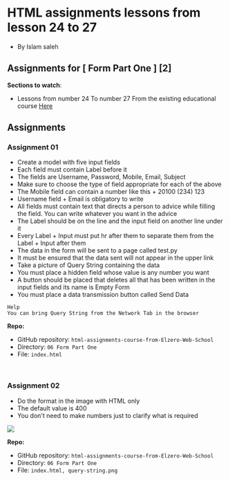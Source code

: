 # HTML assignments lessons from lesson 24 to 27

- By Islam saleh

## Assignments for [ Form Part One ] [2]

**Sections to watch**:

- Lessons from number 24 To number 27 From the existing educational course [Here](https://www.youtube.com/playlist?list=PLDoPjvoNmBAw_t_XWUFbBX-c9MafPk9ji)

## Assignments

### Assignment 01

- Create a model with five input fields
- Each field must contain Label before it
- The fields are Username, Password, Mobile, Email, Subject
- Make sure to choose the type of field appropriate for each of the above
- The Mobile field can contain a number like this + 20100 (234) 123
- Username field + Email is obligatory to write
- All fields must contain text that directs a person to advice while filling the field. You can write whatever you want in the advice
- The Label should be on the line and the input field on another line under it
- Every Label + Input must put hr after them to separate them from the Label + Input after them
- The data in the form will be sent to a page called test.py
- It must be ensured that the data sent will not appear in the upper link
- Take a picture of Query String containing the data
- You must place a hidden field whose value is any number you want
- A button should be placed that deletes all that has been written in the input fields and its name is Empty Form
- You must place a data transmission button called Send Data

```
Help
You can bring Query String from the Network Tab in the browser
```

**Repo:**

- GitHub repository: `html-assignments-course-from-Elzero-Web-School`
- Directory: `06 Form Part One`
- File: `index.html`

<br />

### Assignment 02

- Do the format in the image with HTML only
- The default value is 400
- You don't need to make numbers just to clarify what is required

![](https://elzero.org/wp-content/uploads/2021/01/html-assignments-24-27.gif)

**Repo:**

- GitHub repository: `html-assignments-course-from-Elzero-Web-School`
- Directory: `06 Form Part One`
- File: `index.html, query-string.png`

